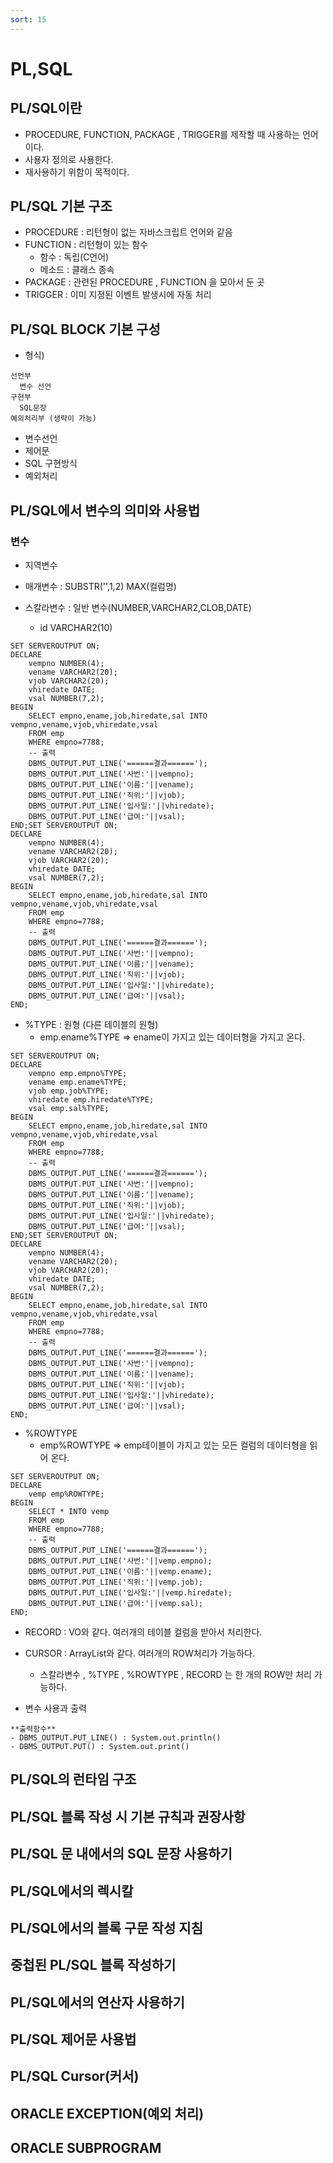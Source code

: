 ```yaml
---
sort: 15
---
```


# PL,SQL

## PL/SQL이란
- PROCEDURE, FUNCTION, PACKAGE , TRIGGER를 제작할 때 사용하는 언어이다.
- 사용자 정의로 사용한다.
- 재사용하기 위함이 목적이다.


## PL/SQL 기본 구조
- PROCEDURE : 리턴형이 없는 자바스크립트 언어와 같음
- FUNCTION : 리턴형이 있는 함수
  - 함수 : 독립(C언어)
  - 메소드 : 클래스 종속
- PACKAGE : 관련된 PROCEDURE , FUNCTION 을 모아서 둔 곳
- TRIGGER : 이미 지정된 이벤트 발생시에 자동 처리


## PL/SQL BLOCK 기본 구성



- 형식)

```
선언부
  변수 선언
구현부
  SQL문장
예외처리부 (생략이 가능)
```

- 변수선언
- 제어문
- SQL 구현방식
- 예외처리


## PL/SQL에서 변수의 의미와 사용법
### 변수
- 지역변수
- 매개변수 : SUBSTR('',1,2) MAX(컬럼명)

- 스칼라변수 : 일반 변수(NUMBER,VARCHAR2,CLOB,DATE)
  - id VARCHAR2(10)
  
```ORACLE
SET SERVEROUTPUT ON;
DECLARE
    vempno NUMBER(4);
    vename VARCHAR2(20);
    vjob VARCHAR2(20);
    vhiredate DATE;
    vsal NUMBER(7,2);
BEGIN
    SELECT empno,ename,job,hiredate,sal INTO vempno,vename,vjob,vhiredate,vsal
    FROM emp
    WHERE empno=7788;
    -- 출력
    DBMS_OUTPUT.PUT_LINE('======결과======');
    DBMS_OUTPUT.PUT_LINE('사번:'||vempno);
    DBMS_OUTPUT.PUT_LINE('이름:'||vename);
    DBMS_OUTPUT.PUT_LINE('직위:'||vjob);
    DBMS_OUTPUT.PUT_LINE('입사일:'||vhiredate);
    DBMS_OUTPUT.PUT_LINE('급여:'||vsal);
END;SET SERVEROUTPUT ON;
DECLARE
    vempno NUMBER(4);
    vename VARCHAR2(20);
    vjob VARCHAR2(20);
    vhiredate DATE;
    vsal NUMBER(7,2);
BEGIN
    SELECT empno,ename,job,hiredate,sal INTO vempno,vename,vjob,vhiredate,vsal
    FROM emp
    WHERE empno=7788;
    -- 출력
    DBMS_OUTPUT.PUT_LINE('======결과======');
    DBMS_OUTPUT.PUT_LINE('사번:'||vempno);
    DBMS_OUTPUT.PUT_LINE('이름:'||vename);
    DBMS_OUTPUT.PUT_LINE('직위:'||vjob);
    DBMS_OUTPUT.PUT_LINE('입사일:'||vhiredate);
    DBMS_OUTPUT.PUT_LINE('급여:'||vsal);
END;
```  
  
 
- %TYPE : 원형 (다른 테이블의 원형)
  - emp.ename%TYPE => ename이 가지고 있는 데이터형을 가지고 온다.

```oracle   
SET SERVEROUTPUT ON;
DECLARE
    vempno emp.empno%TYPE;
    vename emp.ename%TYPE;
    vjob emp.job%TYPE;
    vhiredate emp.hiredate%TYPE;
    vsal emp.sal%TYPE;
BEGIN
    SELECT empno,ename,job,hiredate,sal INTO vempno,vename,vjob,vhiredate,vsal
    FROM emp
    WHERE empno=7788;
    -- 출력
    DBMS_OUTPUT.PUT_LINE('======결과======');
    DBMS_OUTPUT.PUT_LINE('사번:'||vempno);
    DBMS_OUTPUT.PUT_LINE('이름:'||vename);
    DBMS_OUTPUT.PUT_LINE('직위:'||vjob);
    DBMS_OUTPUT.PUT_LINE('입사일:'||vhiredate);
    DBMS_OUTPUT.PUT_LINE('급여:'||vsal);
END;SET SERVEROUTPUT ON;
DECLARE
    vempno NUMBER(4);
    vename VARCHAR2(20);
    vjob VARCHAR2(20);
    vhiredate DATE;
    vsal NUMBER(7,2);
BEGIN
    SELECT empno,ename,job,hiredate,sal INTO vempno,vename,vjob,vhiredate,vsal
    FROM emp
    WHERE empno=7788;
    -- 출력
    DBMS_OUTPUT.PUT_LINE('======결과======');
    DBMS_OUTPUT.PUT_LINE('사번:'||vempno);
    DBMS_OUTPUT.PUT_LINE('이름:'||vename);
    DBMS_OUTPUT.PUT_LINE('직위:'||vjob);
    DBMS_OUTPUT.PUT_LINE('입사일:'||vhiredate);
    DBMS_OUTPUT.PUT_LINE('급여:'||vsal);
END;
```

- %ROWTYPE
  - emp%ROWTYPE => emp테이블이 가지고 있는 모든 컬럼의 데이터형을 읽어 온다.

```oracle
SET SERVEROUTPUT ON;
DECLARE
    vemp emp%ROWTYPE;
BEGIN
    SELECT * INTO vemp
    FROM emp
    WHERE empno=7788;
    -- 출력
    DBMS_OUTPUT.PUT_LINE('======결과======');
    DBMS_OUTPUT.PUT_LINE('사번:'||vemp.empno);
    DBMS_OUTPUT.PUT_LINE('이름:'||vemp.ename);
    DBMS_OUTPUT.PUT_LINE('직위:'||vemp.job);
    DBMS_OUTPUT.PUT_LINE('입사일:'||vemp.hiredate);
    DBMS_OUTPUT.PUT_LINE('급여:'||vemp.sal);
END;
```


- RECORD : VO와 같다. 여러개의 테이블 컬럼을 받아서 처리한다. 

- CURSOR : ArrayList와 같다. 여러개의 ROW처리가 가능하다.
  - 스칼라변수 , %TYPE , %ROWTYPE , RECORD 는 한 개의 ROW만 처리 가능하다.



- 변수 사용과 출력



```TIP
**출력함수**
- DBMS_OUTPUT.PUT_LINE() : System.out.println()
- DBMS_OUTPUT.PUT() : System.out.print()
```



## PL/SQL의 런타임 구조
## PL/SQL 블록 작성 시 기본 규칙과 권장사항
## PL/SQL 문 내에서의 SQL 문장 사용하기
## PL/SQL에서의 렉시칼
## PL/SQL에서의 블록 구문 작성 지침
## 중첩된 PL/SQL 블록 작성하기
## PL/SQL에서의 연산자 사용하기



## PL/SQL 제어문 사용법
## PL/SQL Cursor(커서)
## ORACLE EXCEPTION(예외 처리)
## ORACLE SUBPROGRAM
